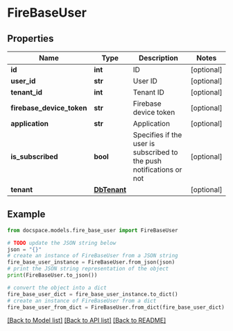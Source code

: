 # FireBaseUser


## Properties

Name | Type | Description | Notes
------------ | ------------- | ------------- | -------------
**id** | **int** | ID | [optional] 
**user_id** | **str** | User ID | [optional] 
**tenant_id** | **int** | Tenant ID | [optional] 
**firebase_device_token** | **str** | Firebase device token | [optional] 
**application** | **str** | Application | [optional] 
**is_subscribed** | **bool** | Specifies if the user is subscribed to the push notifications or not | [optional] 
**tenant** | [**DbTenant**](DbTenant.md) |  | [optional] 

## Example

```python
from docspace.models.fire_base_user import FireBaseUser

# TODO update the JSON string below
json = "{}"
# create an instance of FireBaseUser from a JSON string
fire_base_user_instance = FireBaseUser.from_json(json)
# print the JSON string representation of the object
print(FireBaseUser.to_json())

# convert the object into a dict
fire_base_user_dict = fire_base_user_instance.to_dict()
# create an instance of FireBaseUser from a dict
fire_base_user_from_dict = FireBaseUser.from_dict(fire_base_user_dict)
```
[[Back to Model list]](../README.md#documentation-for-models) [[Back to API list]](../README.md#documentation-for-api-endpoints) [[Back to README]](../README.md)


